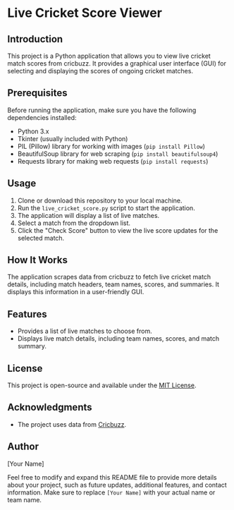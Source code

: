 # Live Cricket Score Viewer

## Introduction
This project is a Python application that allows you to view live cricket match scores from cricbuzz. It provides a graphical user interface (GUI) for selecting and displaying the scores of ongoing cricket matches.

## Prerequisites
Before running the application, make sure you have the following dependencies installed:

- Python 3.x
- Tkinter (usually included with Python)
- PIL (Pillow) library for working with images (`pip install Pillow`)
- BeautifulSoup library for web scraping (`pip install beautifulsoup4`)
- Requests library for making web requests (`pip install requests`)

## Usage
1. Clone or download this repository to your local machine.
2. Run the `live_cricket_score.py` script to start the application.
3. The application will display a list of live matches.
4. Select a match from the dropdown list.
5. Click the "Check Score" button to view the live score updates for the selected match.

## How It Works
The application scrapes data from cricbuzz to fetch live cricket match details, including match headers, team names, scores, and summaries. It displays this information in a user-friendly GUI.

## Features
- Provides a list of live matches to choose from.
- Displays live match details, including team names, scores, and match summary.

## License
This project is open-source and available under the [MIT License](LICENSE).

## Acknowledgments
- The project uses data from [Cricbuzz](https://www.cricbuzz.com/).

## Author
[Your Name]

Feel free to modify and expand this README file to provide more details about your project, such as future updates, additional features, and contact information. Make sure to replace `[Your Name]` with your actual name or team name.
